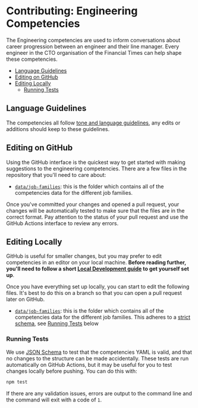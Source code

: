 
# Contributing: Engineering Competencies

The Engineering competencies are used to inform conversations about career progression between an engineer and their line manager. Every engineer in the CTO organisation of the Financial Times can help shape these competencies.

  - [Language Guidelines](#language-guidelines)
  - [Editing on GitHub](#editing-on-github)
  - [Editing Locally](#editing-locally)
    - [Running Tests](#running-tests)


## Language Guidelines

The competencies all follow [tone and language guidelines](language.md), any edits or additions should keep to these guidelines.


## Editing on GitHub

Using the GitHub interface is the quickest way to get started with making suggestions to the engineering competencies. There are a few files in the repository that you'll need to care about:

  - [`data/job-families`](../data/job-families): this is the folder which contains all of the competencies data for the different job families.

Once you've committed your changes and opened a pull request, your changes will be automatically tested to make sure that the files are in the correct format. Pay attention to the status of your pull request and use the GitHub Actions interface to review any errors.


## Editing Locally

GitHub is useful for smaller changes, but you may prefer to edit competencies in an editor on your local machine. **Before reading further, you'll need to follow a short [Local Development guide](local-development.md) to get yourself set up**.

Once you have everything set up locally, you can start to edit the following files. It's best to do this on a branch so that you can open a pull request later on GitHub.

  - [`data/job-families`](../data/job-families): this is the folder which contains all of the competencies data for the different job families. This adheres to a [strict schema](../test/schema/job-family.json), see [Running Tests](#running-tests) below


### Running Tests

We use [JSON Schema](https://json-schema.org/) to test that the competencies YAML is valid, and that no changes to the structure can be made accidentally. These tests are run automatically on GitHub Actions, but it may be useful for you to test changes locally before pushing. You can do this with:

```sh
npm test
```

If there are any validation issues, errors are output to the command line and the command will exit with a code of `1`.
